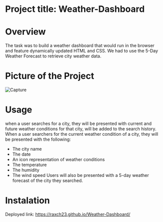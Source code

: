 # Project title: Weather-Dashboard


# Overview

The task was to build a weather dashboard that would run in the browser and feature dynamically updated HTML and CSS. We had to use the 5-Day Weather Forecast to retrieve city weather data.

# Picture of the Project

![Capture](https://github.com/Raxch23/Weather-Dashboard/assets/148925012/c3419501-1f6a-462c-b929-01ff976cf03d)

# Usage

when a user searches for a city, they will be presented with current and future weather conditions for that city, will be added to the search history. When a user searchers for the current weather condition of a city, they will be presented with the following:
* The city name
* The date
* An icon representation of weather conditions
* The temperature
* The humidity
* The wind speed
Users will also be  presented with a 5-day weather forecast of the city they searched.

# Instalation

Deployed link: https://raxch23.github.io/Weather-Dashboard/

